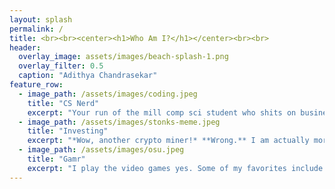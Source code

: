 ```yaml
---
layout: splash
permalink: /
title: <br><br><center><h1>Who Am I?</h1></center><br><br>
header:
  overlay_image: assets/images/beach-splash-1.png
  overlay_filter: 0.5
  caption: "Adithya Chandrasekar"
feature_row:
  - image_path: /assets/images/coding.jpeg
    title: "CS Nerd"
    excerpt: "Your run of the mill comp sci student who shits on business majors *(ew)* and has too big of an ego :face_with_tongue:. Kinda decent at Python, C, Java, Golang, React.js, idk look at my resume I forgot."
  - image_path: /assets/images/stonks-meme.jpeg
    title: "Investing"
    excerpt: "*Wow, another crypto miner!* **Wrong.** I am actually more interested in long term investment and portfolio management fyi. I also find more unique asset classes like collectibles to be a lot more fascinating. Big shoutout to Rudy from <a href="https://www.youtube.com/c/AlphaInvestments69" target="_blank">Alpha Investments</a> for getting me interested!"
  - image_path: /assets/images/osu.jpeg
    title: "Gamr"
    excerpt: "I play the video games yes. Some of my favorites include <a href="https://osu.ppy.sh/home" target="_blank">osu!</a> (featured above) and <a href="https://www.realmofthemadgod.com/" target="_blank">Realm of the Mad God</a> (death grind). I am also a big fan of TCGs like Magic: The Gathering and Flesh and Blood as well!"
---
```


